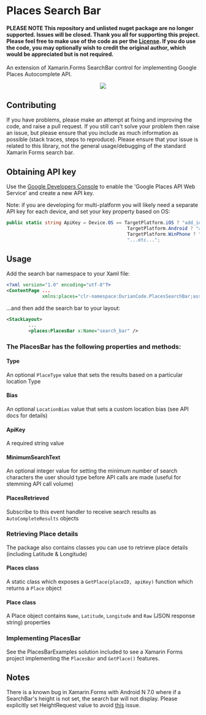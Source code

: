 # Places Search Bar

#### **PLEASE NOTE** This repository and unlisted nuget package are no longer supported. Issues will be closed. Thank you all for supporting this project. Please feel free to make use of the code as per the [License](https://github.com/ajsmithsw/PlacesSearchBar/blob/master/LICENSE.txt). If you do use the code, you may optionally wish to credit the original author, which would be appreciated but is not required.

An extension of Xamarin.Forms SearchBar control for implementing Google Places Autocomplete API.

<center><img src="https://2.bp.blogspot.com/-rI4zz5S5RnA/WKy9bWl6K7I/AAAAAAAAE3k/Tbo8u25M720LJ-5ij0nDnAgNEXeZA8wOgCLcB/s1600/PlacesSearchBar.png" /> </center>


## Contributing
If you have problems, please make an attempt at fixing and improving the code, and raise a pull request. If you still can't solve your problem then raise an issue, but please ensure that you include as much information as possible (stack traces, steps to reproduce). Please ensure that your issue is related to this library, not the general usage/debugging of the standard Xamarin Forms search bar.


## Obtaining API key
Use the [Google Developers Console](https://console.developers.google.com/) to enable the 'Google Places API Web Service' and create a new API key.

Note: if you are developing for multi-platform you will likely need a separate API key for each device, and set your key property based on OS:
```csharp
public static string ApiKey = Device.OS == TargetPlatform.iOS ? "add_ios_key_here" :
                                            TargetPlatform.Android ? "add_android_key_here" :
                                            TargetPlatform.WinPhone ? "add_winphone_key_here" :
                                            "...etc...";
```

## Usage
Add the search bar namespace to your Xaml file:
```xml
<?xml version="1.0" encoding="utf-8"?>
<ContentPage ...
             xmlns:places="clr-namespace:DurianCode.PlacesSearchBar;assembly=PlacesSearchBar">
```
...and then add the search bar to your layout:
```xml
<StackLayout>
        ...
        <places:PlacesBar x:Name="search_bar" />
```

### The PlacesBar has the following properties and methods:

#### Type
An optional ```PlaceType``` value that sets the results based on a particular location Type

#### Bias
An optional ```LocationBias``` value that sets a custom location bias (see API docs for details)

#### ApiKey
A required string value

#### MinimumSearchText
An optional integer value for setting the minimum number of search characters the user should type before API calls are made (useful for stemming API call volume)

#### PlacesRetrieved
Subscribe to this event handler to receive search results as ```AutoCompleteResults``` objects


### Retrieving Place details
The package also contains classes you can use to retrieve place details (including Latitude & Longitude)

#### Places class
A static class which exposes a ```GetPlace(placeID, apiKey)``` function which returns a ```Place``` object

#### Place class
A Place object contains ```Name```, ```Latitude```, ```Longitude``` and ```Raw``` (JSON response string) properties


### Implementing PlacesBar
See the PlacesBarExamples solution included to see a Xamarin Forms project implementing the ```PlacesBar``` and ```GetPlace()``` features.

## Notes
There is a known bug in Xamarin.Forms with Android N 7.0 where if a SearchBar's height is not set, the search bar will not display. Please explicitly set HeightRequest value to avoid [this](https://bugzilla.xamarin.com/show_bug.cgi?id=43975) issue.
